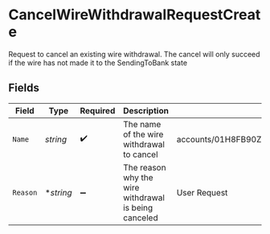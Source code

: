 # CancelWireWithdrawalRequestCreate

Request to cancel an existing wire withdrawal. The cancel will only succeed if the wire has not made it to the SendingToBank state


## Fields

| Field                                                              | Type                                                               | Required                                                           | Description                                                        | Example                                                            |
| ------------------------------------------------------------------ | ------------------------------------------------------------------ | ------------------------------------------------------------------ | ------------------------------------------------------------------ | ------------------------------------------------------------------ |
| `Name`                                                             | *string*                                                           | :heavy_check_mark:                                                 | The name of the wire withdrawal to cancel                          | accounts/01H8FB90ZRRFWXB4XC2JPJ1D4Y/wireWithdrawals/20230817000319 |
| `Reason`                                                           | **string*                                                          | :heavy_minus_sign:                                                 | The reason why the wire withdrawal is being canceled               | User Request                                                       |